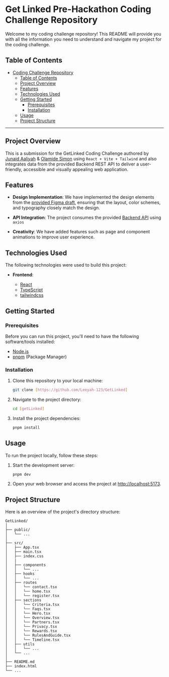 # Get Linked Pre-Hackathon Coding Challenge Repository

Welcome to my coding challenge repository! This README will provide you with all the information you need to understand and navigate my project for the coding challenge.

## Table of Contents

- [Coding Challenge Repository](#coding-challenge-repository)
  - [Table of Contents](#table-of-contents)
  - [Project Overview](#project-overview)
  - [Features](#features)
  - [Technologies Used](#technologies-used)
  - [Getting Started](#getting-started)
    - [Prerequisites](#prerequisites)
    - [Installation](#installation)
  - [Usage](#usage)
  - [Project Structure](#project-structure)

---

## Project Overview

This is a submission for the GetLinked Coding Challenge authored by [Junaid Aaliyah]('https://github.com/Leeyah-123') & [Olamide Simon]('https://github.com/OlamideSimon') using `React + Vite + Tailwind` and also integrates data from the provided Backend REST API to deliver a user-friendly, accessible and visually appealing web application.

## Features

- **Design Implementation**: We have implemented the design elements from the [provided Figma draft](https://www.figma.com/file/5WXTnOu1Yy7vjCDCGKSnib/Getlinked?type=design&node-id=3-9&mode=design&t=hNNBgARNvalItDWS-0), ensuring that the layout, color schemes, and typography closely match the design.

- **API Integration**: The project consumes the provided [Backend API](https://documenter.getpostman.com/view/13489492/2s9YC5zYA5) using `axios`

- **Creativity**: We have added features such as page and component animations to improve user experience.

## Technologies Used

The following technologies were used to build this project:

- **Frontend**:

  - [React](https://react.dev/)
  - [TypeScript](https://www.typescriptlang.org/)
  - [tailwindcss](https://tailwindcss.com/)

## Getting Started

### Prerequisites

Before you can run this project, you'll need to have the following software/tools installed:

- [Node.js](https://nodejs.org/)
- [pnpm](https://pnpm.io/) (Package Manager)

### Installation

1. Clone this repository to your local machine:

   ```bash
   git clone [https://github.com/Leeyah-123/GetLinked]
   ```

2. Navigate to the project directory:

   ```bash
   cd [getLinked]
   ```

3. Install the project dependencies:

   ```bash
   pnpm install
   ```

## Usage

To run the project locally, follow these steps:

1. Start the development server:

   ```bash
   pnpm dev
   ```

2. Open your web browser and access the project at [http://localhost:5173](http://localhost:5173).

## Project Structure

Here is an overview of the project's directory structure:

```plaintext
GetLinked/
│
├── public/
│   └── ...
│
├── src/
│   ├── App.tsx
│   ├── main.tsx
│   ├── index.css
│   |
│   ├── components
│   │   └── ...
│   ├── hooks
│   │   └── ...
│   ├── routes
│   │   └── contact.tsx
│   │   └── home.tsx
│   │   └── register.tsx
│   ├── sections
│   │   └── Criteria.tsx
│   │   └── Faqs.tsx
│   │   └── Hero.tsx
│   │   └── Overview.tsx
│   │   └── Partners.tsx
│   │   └── Privacy.tsx
│   │   └── Rewards.tsx
│   │   └── RulesAndGuide.tsx
│   │   └── Timeline.tsx
│   ├── utils
│   │   └── ...
│   └── ...
│
├── README.md
├── index.html
└── ...
```
